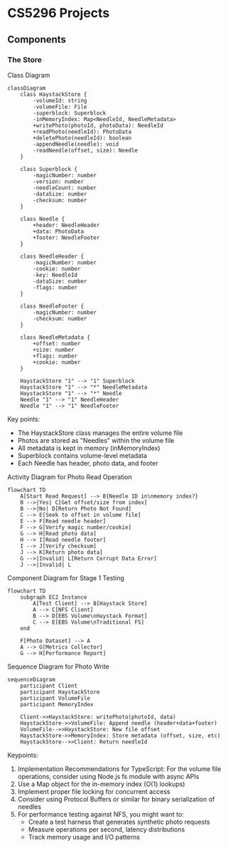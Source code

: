 # CS5296 Projects

## Components

### The Store

Class Diagram

```mermaid
classDiagram
    class HaystackStore {
        -volumeId: string
        -volumeFile: File
        -superblock: Superblock
        -inMemoryIndex: Map<NeedleId, NeedleMetadata>
        +writePhoto(photoId, photoData): NeedleId
        +readPhoto(needleId): PhotoData
        +deletePhoto(needleId): boolean
        -appendNeedle(needle): void
        -readNeedle(offset, size): Needle
    }

    class Superblock {
        -magicNumber: number
        -version: number
        -needleCount: number
        -dataSize: number
        -checksum: number
    }

    class Needle {
        +header: NeedleHeader
        +data: PhotoData
        +footer: NeedleFooter
    }

    class NeedleHeader {
        -magicNumber: number
        -cookie: number
        -key: NeedleId
        -dataSize: number
        -flags: number
    }

    class NeedleFooter {
        -magicNumber: number
        -checksum: number
    }

    class NeedleMetadata {
        +offset: number
        +size: number
        +flags: number
        +cookie: number
    }

    HaystackStore "1" --> "1" Superblock
    HaystackStore "1" --> "*" NeedleMetadata
    HaystackStore "1" --> "*" Needle
    Needle "1" --> "1" NeedleHeader
    Needle "1" --> "1" NeedleFooter
```

Key points:

- The HaystackStore class manages the entire volume file
- Photos are stored as "Needles" within the volume file
- All metadata is kept in memory (inMemoryIndex)
- Superblock contains volume-level metadata
- Each Needle has header, photo data, and footer

Activity Diagram for Photo Read Operation

```mermaid
flowchart TD
    A[Start Read Request] --> B{Needle ID in\nmemory index?}
    B -->|Yes| C[Get offset/size from index]
    B -->|No| D[Return Photo Not Found]
    C --> E[Seek to offset in volume file]
    E --> F[Read needle header]
    F --> G[Verify magic number/cookie]
    G --> H[Read photo data]
    H --> I[Read needle footer]
    I --> J[Verify checksum]
    J --> K[Return photo data]
    G -->|Invalid| L[Return Corrupt Data Error]
    J -->|Invalid| L
```

Component Diagram for Stage 1 Testing

```mermaid
flowchart TD
    subgraph EC2 Instance
        A[Test Client] --> B[Haystack Store]
        A --> C[NFS Client]
        B --> D[EBS Volume\nHaystack Format]
        C --> E[EBS Volume\nTraditional FS]
    end

    F[Photo Dataset] --> A
    A --> G[Metrics Collector]
    G --> H[Performance Report]
```

Sequence Diagram for Photo Write

```mermaid
sequenceDiagram
    participant Client
    participant HaystackStore
    participant VolumeFile
    participant MemoryIndex

    Client->>HaystackStore: writePhoto(photoId, data)
    HaystackStore->>VolumeFile: Append needle (header+data+footer)
    VolumeFile-->>HaystackStore: New file offset
    HaystackStore->>MemoryIndex: Store metadata (offset, size, etc)
    HaystackStore-->>Client: Return needleId
```

Keypoints:

1. Implementation Recommendations for TypeScript:
   For the volume file operations, consider using Node.js fs module with async APIs
2. Use a Map object for the in-memory index (O(1) lookups)
3. Implement proper file locking for concurrent access
4. Consider using Protocol Buffers or similar for binary serialization of needles
5. For performance testing against NFS, you might want to:
   - Create a test harness that generates synthetic photo requests
   - Measure operations per second, latency distributions
   - Track memory usage and I/O patterns
